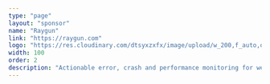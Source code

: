 ```yaml
---
type: "page"
layout: "sponsor"
name: "Raygun"
link: "https://raygun.com"
logo: "https://res.cloudinary.com/dtsyxzxfx/image/upload/w_200,f_auto,q_auto/v1577987547/2020/logo-web-1000.png"
width: 100
order: 2
description: "Actionable error, crash and performance monitoring for web and mobile apps. Raygun gives you visibility into how users are really experiencing your software, allowing you to detect, diagnose and resolve issues with greater speed and accuracy. Try Raygun free for 14 days and build better software."
---
```

